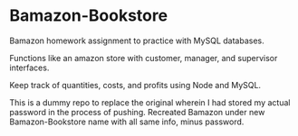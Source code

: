 # Bamazon-Bookstore

Bamazon homework assignment to practice with MySQL databases.

Functions like an amazon store with customer, manager, and supervisor interfaces.

Keep track of quantities, costs, and profits using Node and MySQL.

This is a dummy repo to replace the original wherein I had stored my actual password in the process of pushing. Recreated Bamazon under new Bamazon-Bookstore name with all same info, minus password.
